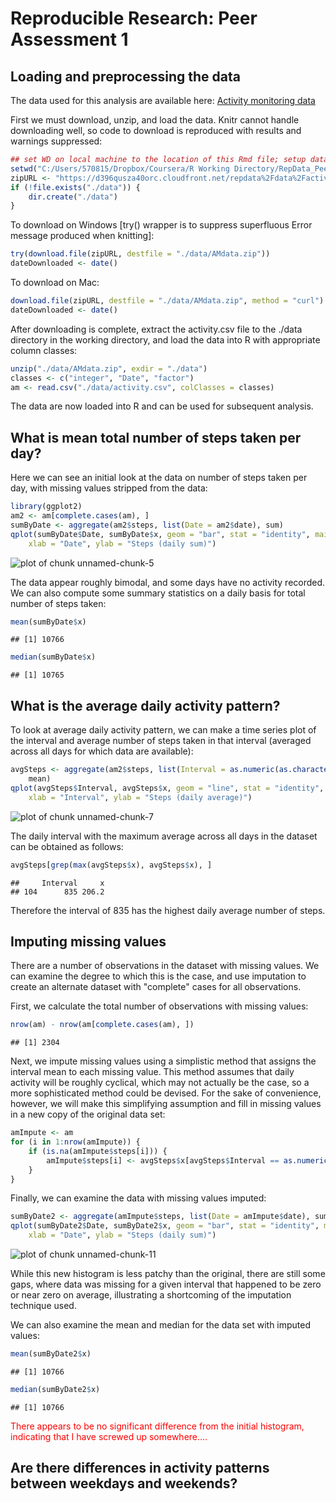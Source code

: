 Reproducible Research: Peer Assessment 1
========================================


## Loading and preprocessing the data
The data used for this analysis are available here: <a href=https://d396qusza40orc.cloudfront.net/repdata%2Fdata%2Factivity.zip>Activity monitoring data</a>

First we must download, unzip, and load the data. Knitr cannot handle 
downloading well, so code to download is reproduced with results and warnings 
suppressed:


```r
## set WD on local machine to the location of this Rmd file; setup data dir
setwd("C:/Users/570815/Dropbox/Coursera/R Working Directory/RepData_PeerAssessment1")
zipURL <- "https://d396qusza40orc.cloudfront.net/repdata%2Fdata%2Factivity.zip"
if (!file.exists("./data")) {
    dir.create("./data")
}
```


To download on Windows [try() wrapper is to suppress superfluous Error message
produced when knitting]:


```r
try(download.file(zipURL, destfile = "./data/AMdata.zip"))
dateDownloaded <- date()
```


To download on Mac:


```r
download.file(zipURL, destfile = "./data/AMdata.zip", method = "curl")
dateDownloaded <- date()
```


After downloading is complete, extract the activity.csv file to the ./data
directory in the working directory, and load the data into R with appropriate 
column classes:


```r
unzip("./data/AMdata.zip", exdir = "./data")
classes <- c("integer", "Date", "factor")
am <- read.csv("./data/activity.csv", colClasses = classes)
```


The data are now loaded into R and can be used for subsequent analysis.

## What is mean total number of steps taken per day?

Here we can see an initial look at the data on number of steps taken per day, 
with missing values stripped from the data:


```r
library(ggplot2)
am2 <- am[complete.cases(am), ]
sumByDate <- aggregate(am2$steps, list(Date = am2$date), sum)
qplot(sumByDate$Date, sumByDate$x, geom = "bar", stat = "identity", main = "Steps per Day", 
    xlab = "Date", ylab = "Steps (daily sum)")
```

![plot of chunk unnamed-chunk-5](figure/unnamed-chunk-5.png) 


The data appear roughly bimodal, and some days have no activity recorded.  We
can also compute some summary statistics on a daily basis for total number of
steps taken:


```r
mean(sumByDate$x)
```

```
## [1] 10766
```

```r
median(sumByDate$x)
```

```
## [1] 10765
```



## What is the average daily activity pattern?

To look at average daily activity pattern, we can make a time series plot of the
interval and average number of steps taken in that interval (averaged across all
days for which data are available):



```r
avgSteps <- aggregate(am2$steps, list(Interval = as.numeric(as.character(am2$interval))), 
    mean)
qplot(avgSteps$Interval, avgSteps$x, geom = "line", stat = "identity", main = "Average Steps per Interval", 
    xlab = "Interval", ylab = "Steps (daily average)")
```

![plot of chunk unnamed-chunk-7](figure/unnamed-chunk-7.png) 


The daily interval with the maximum average across all days in the dataset can 
be obtained as follows:


```r
avgSteps[grep(max(avgSteps$x), avgSteps$x), ]
```

```
##     Interval     x
## 104      835 206.2
```


Therefore the interval of 835 has the highest daily average number of steps.

## Imputing missing values

There are a number of observations in the dataset with missing values. We can 
examine the degree to which this is the case, and use imputation to create an 
alternate dataset with "complete" cases for all observations.

First, we calculate the total number of observations with missing values:


```r
nrow(am) - nrow(am[complete.cases(am), ])
```

```
## [1] 2304
```


Next, we impute missing values using a simplistic method that assigns the 
interval mean to each missing value.  This method assumes that daily activity 
will be roughly cyclical, which may not actually be the case, so a more 
sophisticated method could be devised. For the sake of convenience, however, we 
will make this simplifying assumption and fill in missing values in a new copy 
of the original data set:


```r
amImpute <- am
for (i in 1:nrow(amImpute)) {
    if (is.na(amImpute$steps[i])) {
        amImpute$steps[i] <- avgSteps$x[avgSteps$Interval == as.numeric(as.character(amImpute$interval[i]))]
    }
}
```


Finally, we can examine the data with missing values imputed:


```r
sumByDate2 <- aggregate(amImpute$steps, list(Date = amImpute$date), sum)
qplot(sumByDate2$Date, sumByDate2$x, geom = "bar", stat = "identity", main = "Steps per Day", 
    xlab = "Date", ylab = "Steps (daily sum)")
```

![plot of chunk unnamed-chunk-11](figure/unnamed-chunk-11.png) 


While this new histogram is less patchy than the original, there are still some 
gaps, where data was missing for a given interval that happened to be zero or 
near zero on average, illustrating a shortcoming of the imputation technique 
used.

We can also examine the mean and median for the data set with imputed values:


```r
mean(sumByDate2$x)
```

```
## [1] 10766
```

```r
median(sumByDate2$x)
```

```
## [1] 10766
```


<div style="color:red">There appears to be no significant difference from the initial histogram, indicating that I have screwed up somewhere....</div>

## Are there differences in activity patterns between weekdays and weekends?







